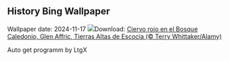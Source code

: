 ## History Bing Wallpaper
Wallpaper date: 2024-11-17
![](https://www.bing.com/th?id=OHR.RedStag_ES-ES1306068439_UHD.jpg&w=1000)Download: [Ciervo rojo en el Bosque Caledonio, Glen Affric, Tierras Altas de Escocia (© Terry Whittaker/Alamy)](https://www.bing.com/th?id=OHR.RedStag_ES-ES1306068439_UHD.jpg)

Auto get programm by LtgX
